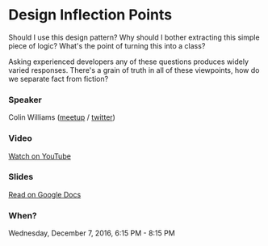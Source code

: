 # Design Inflection Points

Should I use this design pattern? Why should I bother extracting this simple piece of logic? What's the point of turning this into a class?

Asking experienced developers any of these questions produces widely varied responses. There's a grain of truth in all of these viewpoints, how do we separate fact from fiction?

### Speaker

Colin Williams ([meetup][meetup] / [twitter][twitter])


### Video

[Watch on YouTube][youtube]


### Slides

[Read on Google Docs][googledoc]


### When?

Wednesday, December 7, 2016, 6:15 PM - 8:15 PM

[meetup]:    https://www.meetup.com/HaverhillHackers/members/4094410/
[twitter]:   https://twitter.com/lackita101
[youtube]:   https://www.youtube.com/watch?v=b_2RMejbilo
[googledoc]: https://docs.google.com/presentation/d/1V7hPGfkFvFNHACtLcVhtLqW9Z1jfCMODiXQGwX2rbLU/edit?usp=sharing
